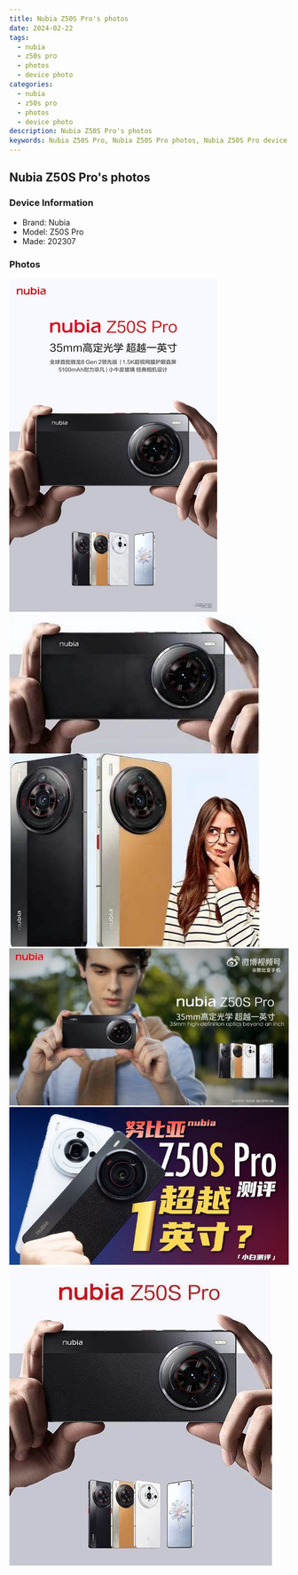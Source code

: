 ```yaml
---
title: Nubia Z50S Pro's photos
date: 2024-02-22
tags: 
  - nubia
  - z50s pro
  - photos
  - device photo
categories: 
  - nubia
  - z50s pro
  - photos
  - device photo
description: Nubia Z50S Pro's photos
keywords: Nubia Z50S Pro, Nubia Z50S Pro photos, Nubia Z50S Pro device photo
---
```


## Nubia Z50S Pro's photos

### Device Information

- Brand: Nubia
- Model: Z50S Pro
- Made: 202307

### Photos

![/images/best-assets/devices/nubia/nubia-z50s-pro/1.jpg](/images/best-assets/devices/nubia/nubia-z50s-pro/1.jpg)
![/images/best-assets/devices/nubia/nubia-z50s-pro/2.jpg](/images/best-assets/devices/nubia/nubia-z50s-pro/2.jpg)
![/images/best-assets/devices/nubia/nubia-z50s-pro/3.jpg](/images/best-assets/devices/nubia/nubia-z50s-pro/3.jpg)
![/images/best-assets/devices/nubia/nubia-z50s-pro/4.jpg](/images/best-assets/devices/nubia/nubia-z50s-pro/4.jpg)
![/images/best-assets/devices/nubia/nubia-z50s-pro/5.jpg](/images/best-assets/devices/nubia/nubia-z50s-pro/5.jpg)
